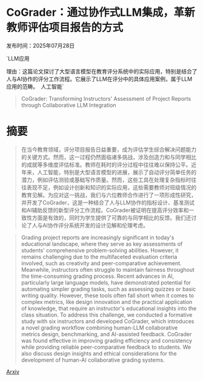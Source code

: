 # CoGrader：通过协作式LLM集成，革新教师评估项目报告的方式

发布时间：2025年07月28日

`LLM应用

理由：这篇论文探讨了大型语言模型在教育评分系统中的实际应用，特别是结合了人与AI协作的评分工作流程。它展示了LLM在评分中的具体应用案例，属于LLM应用的范畴。` `人工智能`

> CoGrader: Transforming Instructors' Assessment of Project Reports through Collaborative LLM Integration

# 摘要

> 在当今教育领域，评分项目报告日益重要，成为评估学生综合解决问题能力的关键方式。然而，这一过程仍然面临诸多挑战，涉及创造力和与同学相比的成就等多维度评估标准。教师在耗时的评分过程中往往难以保持公平。近年来，人工智能，特别是大型语言模型的进展，展示了自动评分简单任务的潜力，例如评估测验或基础写作质量。然而，这些工具在处理复杂指标时往往表现不足，例如设计创新和知识的实际应用，这些需要教师对班级情况的教育见解。为应对这一挑战，我们与六位教师合作进行了一项形成性研究，并开发了CoGrader，这是一种结合了人与LLM协作的指标设计、基准测试和AI辅助反馈的新型评分工作流程。CoGrader被证明在提高评分效率和一致性方面是有效的，同时为学生提供了可靠的与同学相比的反馈。我们还讨论了人与AI协作评分系统开发的设计见解和伦理考虑。

> Grading project reports are increasingly significant in today's educational landscape, where they serve as key assessments of students' comprehensive problem-solving abilities. However, it remains challenging due to the multifaceted evaluation criteria involved, such as creativity and peer-comparative achievement. Meanwhile, instructors often struggle to maintain fairness throughout the time-consuming grading process. Recent advances in AI, particularly large language models, have demonstrated potential for automating simpler grading tasks, such as assessing quizzes or basic writing quality. However, these tools often fall short when it comes to complex metrics, like design innovation and the practical application of knowledge, that require an instructor's educational insights into the class situation. To address this challenge, we conducted a formative study with six instructors and developed CoGrader, which introduces a novel grading workflow combining human-LLM collaborative metrics design, benchmarking, and AI-assisted feedback. CoGrader was found effective in improving grading efficiency and consistency while providing reliable peer-comparative feedback to students. We also discuss design insights and ethical considerations for the development of human-AI collaborative grading systems.

[Arxiv](https://arxiv.org/abs/2507.20655)